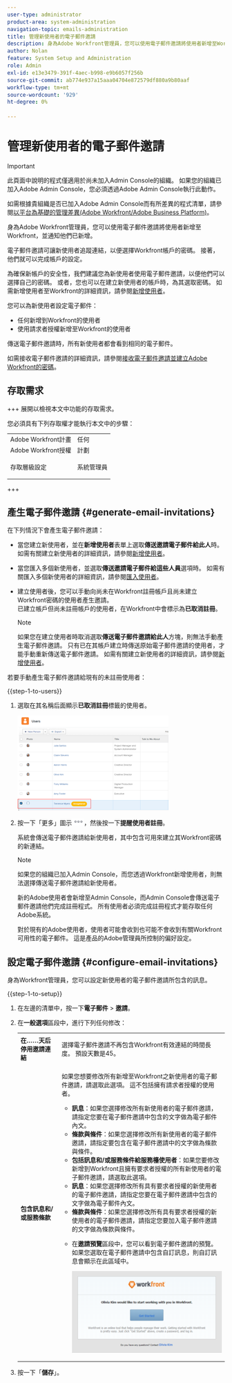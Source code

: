 ```yaml
---
user-type: administrator
product-area: system-administration
navigation-topic: emails-administration
title: 管理新使用者的電子郵件邀請
description: 身為Adobe Workfront管理員，您可以使用電子郵件邀請將使用者新增至Workfront，並通知他們已新增。
author: Nolan
feature: System Setup and Administration
role: Admin
exl-id: e13e3479-391f-4aec-b998-e9b6057f256b
source-git-commit: ab774e937a15aaa04704e872579df880a9b80aaf
workflow-type: tm+mt
source-wordcount: '929'
ht-degree: 0%

---
```


# 管理新使用者的電子郵件邀請

<!--
<p data-mc-conditions="QuicksilverOrClassic.Draft mode">*** DON'T DELETE, DRAFT OR HIDE THIS ARTICLE. IT IS LINKED TO THE PRODUCT, THROUGH THE CONTEXT SENSITIVE HELP LINKS. **</p>
-->

>[!IMPORTANT]
>
>此頁面中說明的程式僅適用於尚未加入Admin Console的組織。 如果您的組織已加入Adobe Admin Console，您必須透過Adobe Admin Console執行此動作。
>
>如需根據貴組織是否已加入Adobe Admin Console而有所差異的程式清單，請參閱[以平台為基礎的管理差異(Adobe Workfront/Adobe Business Platform)](../../../administration-and-setup/get-started-wf-administration/actions-in-admin-console.md)。

身為Adobe Workfront管理員，您可以使用電子郵件邀請將使用者新增至Workfront，並通知他們已新增。

電子郵件邀請可讓新使用者追蹤連結，以便選擇Workfront帳戶的密碼。 接著，他們就可以完成帳戶的設定。

為確保新帳戶的安全性，我們建議您為新使用者使用電子郵件邀請，以便他們可以選擇自己的密碼。 或者，您也可以在建立新使用者的帳戶時，為其選取密碼。 如需新增使用者至Workfront的詳細資訊，請參閱[新增使用者](../../../administration-and-setup/add-users/create-and-manage-users/add-users.md)。

您可以為新使用者設定電子郵件：

* 任何新增到Workfront的使用者
* 使用請求者授權新增至Workfront的使用者

傳送電子郵件邀請時，所有新使用者都會看到相同的電子郵件。

如需接收電子郵件邀請的詳細資訊，請參閱[接收電子郵件邀請並建立Adobe Workfront的密碼](../../../workfront-basics/manage-your-account-and-profile/managing-your-workfront-account/receive-email-invitations.md)。

## 存取需求

+++ 展開以檢視本文中功能的存取需求。

您必須具有下列存取權才能執行本文中的步驟：

<table style="table-layout:auto"> 
 <col> 
 <col> 
 <tbody> 
  <tr> 
   <td role="rowheader">Adobe Workfront計畫</td> 
   <td>任何</td> 
  </tr> 
  <tr> 
   <td role="rowheader">Adobe Workfront授權</td> 
   <td>計劃</td> 
  </tr> 
  <tr> 
   <td role="rowheader">存取層級設定</td> 
   <td> <p>系統管理員</p> </td> 
  </tr> 
 </tbody> 
</table>

+++

## 產生電子郵件邀請 {#generate-email-invitations}

在下列情況下會產生電子郵件邀請：

* 當您建立新使用者，並在&#x200B;**新增使用者**&#x200B;表單上選取&#x200B;**傳送邀請電子郵件給此人**&#x200B;時。 如需有關建立新使用者的詳細資訊，請參閱[新增使用者](../../../administration-and-setup/add-users/create-and-manage-users/add-users.md)。
* 當您匯入多個新使用者，並選取&#x200B;**傳送邀請電子郵件給這些人員**&#x200B;選項時。 如需有關匯入多個新使用者的詳細資訊，請參閱[匯入使用者](../../../administration-and-setup/add-users/create-and-manage-users/import-users.md)。
* 建立使用者後，您可以手動向尚未在Workfront註冊帳戶且尚未建立Workfront密碼的使用者產生邀請。\
  已建立帳戶但尚未註冊帳戶的使用者，在Workfront中會標示為&#x200B;**已取消註冊**。

  >[!NOTE]
  >
  >如果您在建立使用者時取消選取&#x200B;**傳送電子郵件邀請給此人**&#x200B;方塊，則無法手動產生電子郵件邀請。 只有已在其帳戶建立時傳送原始電子郵件邀請的使用者，才能手動重新傳送電子郵件邀請。 如需有關建立新使用者的詳細資訊，請參閱[新增使用者](../../../administration-and-setup/add-users/create-and-manage-users/add-users.md)。

若要手動產生電子郵件邀請給現有的未註冊使用者：

{{step-1-to-users}}

1. 選取在其名稱后面顯示&#x200B;**已取消註冊**&#x200B;標籤的使用者。

   ![](assets/unreg-user-qs-350x221.png)

1. 按一下「更多」圖示![](assets/more-icon.png)，然後按一下&#x200B;**提醒使用者註冊**。

   系統會傳送電子郵件邀請給新使用者，其中包含可用來建立其Workfront密碼的新連結。

   >[!NOTE]
   >
   >如果您的組織已加入Admin Console，而您透過Workfront新增使用者，則無法選擇傳送電子郵件邀請給新使用者。
   >
   >新的Adobe使用者會新增至Admin Console，而Admin Console會傳送電子郵件邀請他們完成註冊程式。 所有使用者必須完成註冊程式才能存取任何Adobe系統。
   >
   >對於現有的Adobe使用者，使用者可能會收到也可能不會收到有關Workfront可用性的電子郵件。 這是產品的Adobe管理員所控制的偏好設定。

## 設定電子郵件邀請 {#configure-email-invitations}

身為Workfront管理員，您可以設定新使用者的電子郵件邀請所包含的訊息。

{{step-1-to-setup}}

1. 在左邊的清單中，按一下&#x200B;**電子郵件** > **邀請**。

1. 在&#x200B;**一般選項**&#x200B;區段中，進行下列任何修改：

   <table style="table-layout:auto"> 
    <col> 
    <col> 
    <tbody> 
     <tr> 
      <td role="rowheader"><strong>在……天后停用邀請連結</strong> </td> 
      <td> <p>選擇電子郵件邀請不再包含Workfront有效連結的時間長度。 預設天數是45。</p> </td> 
     </tr> 
     <tr> 
      <td role="rowheader"><strong>包含訊息和/或服務條款</strong> </td> 
      <td> <p>如果您想要修改所有新增至Workfront之新使用者的電子郵件邀請，請選取此選項。 這不包括擁有請求者授權的使用者。</p> 
       <ul> 
        <li><strong>訊息</strong>：如果您選擇修改所有新使用者的電子郵件邀請，請指定您要在電子郵件邀請中包含的文字做為電子郵件內文。</li> 
        <li><strong>條款與條件</strong>：如果您選擇修改所有新使用者的電子郵件邀請，請指定要包含在電子郵件邀請中的文字做為條款與條件。<br></li> 
        <li><strong>包括訊息和/或服務條件給服務檯使用者</strong>：如果您要修改新增到Workfront且擁有要求者授權的所有新使用者的電子郵件邀請，請選取此選項。</li> 
        <li><strong>訊息</strong>：如果您選擇修改所有具有要求者授權的新使用者的電子郵件邀請，請指定您要在電子郵件邀請中包含的文字做為電子郵件內文。</li> 
        <li><strong>條款與條件</strong>：如果您選擇修改所有具有要求者授權的新使用者的電子郵件邀請，請指定您要加入電子郵件邀請的文字做為條款與條件。<br></li> 
        <li> <p>在<strong>邀請預覽</strong>區段中，您可以看到電子郵件邀請的預覽。 如果您選取在電子郵件邀請中包含自訂訊息，則自訂訊息會顯示在此區域中。</p> <p> <img src="assets/email-invitation-for-all-users-preview-qs-350x190.png" style="width: 350;height: 190;"> </p> </li> 
       </ul> </td> 
     </tr> 
    </tbody> 
   </table>

1. 按一下「**儲存**」。

